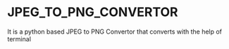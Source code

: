 # JPEG_TO_PNG_CONVERTOR
It is a python based JPEG to PNG Convertor that converts with the help of terminal

